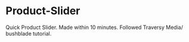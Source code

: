 ﻿# Product-Slider

Quick Product Slider. Made within 10 minutes. Followed Traversy Media/ bushblade tutorial.
